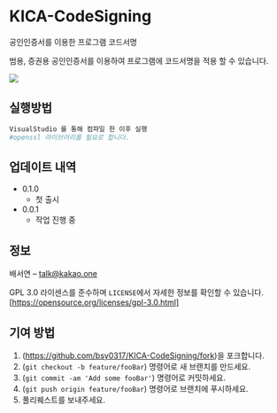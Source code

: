 # KICA-CodeSigning
공인인증서를 이용한 프로그램 코드서명

범용, 증권용 공인인증서를 이용하여 프로그램에 코드서명을 적용 할 수 있습니다.

![](../header.png)

## 실행방법
```sh
VisualStudio 를 통해 컴파일 한 이후 실행
#openssl 라이브러리를 필요로 합니다.
```

## 업데이트 내역

* 0.1.0
    * 첫 출시
* 0.0.1
    * 작업 진행 중

## 정보

배서연 – talk@kakao.one

GPL 3.0 라이센스를 준수하며 ``LICENSE``에서 자세한 정보를 확인할 수 있습니다.
[https://opensource.org/licenses/gpl-3.0.html]

## 기여 방법

1. (<https://github.com/bsy0317/KICA-CodeSigning/fork>)을 포크합니다.
2. (`git checkout -b feature/fooBar`) 명령어로 새 브랜치를 만드세요.
3. (`git commit -am 'Add some fooBar'`) 명령어로 커밋하세요.
4. (`git push origin feature/fooBar`) 명령어로 브랜치에 푸시하세요. 
5. 풀리퀘스트를 보내주세요.
